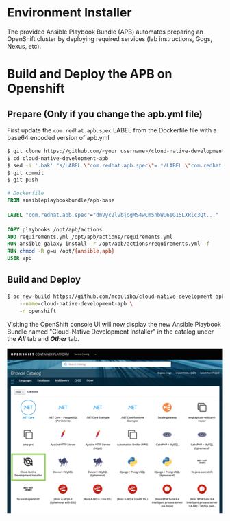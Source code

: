 Environment Installer
=========

The provided Ansible Playbook Bundle (APB) automates preparing an OpenShift cluster 
by deploying required services (lab instructions, Gogs, Nexus, etc).

# Build and Deploy the APB on Openshift

## Prepare (Only if you change the apb.yml file)
First update the `com.redhat.apb.spec` LABEL from the Dockerfile file with a base64 encoded version of apb.yml
```bash
$ git clone https://github.com/<your username>/cloud-native-development-apb.git
$ cd cloud-native-development-apb
$ sed -i '.bak' "s/LABEL \"com.redhat.apb.spec\"=.*/LABEL \"com.redhat.apb.spec\"=\"$(cat apb.yml | base64)\"/g" Dockerfile
$ git commit
$ git push
```

```dockerfile
# Dockerfile
FROM ansibleplaybookbundle/apb-base

LABEL "com.redhat.apb.spec"="dmVyc2lvbjogMS4wCm5hbWU6IG15LXRlc3Qt..."

COPY playbooks /opt/apb/actions
ADD requirements.yml /opt/apb/actions/requirements.yml
RUN ansible-galaxy install -r /opt/apb/actions/requirements.yml -f
RUN chmod -R g=u /opt/{ansible,apb}
USER apb
```

## Build and Deploy
```bash
$ oc new-build https://github.com/mcouliba/cloud-native-development-apb \
    --name=cloud-native-development-apb \
    -n openshift
```

Visiting the OpenShift console UI will now display the new Ansible Playbook Bundle named "Cloud-Native Development Installer" in the catalog under the **_All_** tab and **_Other_** tab.

![](images/ocp-console-catalog.png)
